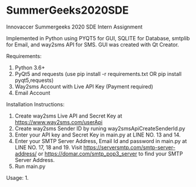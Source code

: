 # SummerGeeks2020SDE
Innovaccer Summergeeks 2020 SDE Intern Assignment

Implemented in Python
using PYQT5 for GUI, SQLITE for Database, smtplib for Email, and way2sms API for SMS.
GUI was created with Qt Creator.

Requirements:
1. Python 3.6+
2. PyQt5 and requests (use pip install -r requirements.txt OR pip install pyqt5,requests)
3. Way2sms Account with Live API Key (Payment required)
4. Email Account 

Installation Instructions:
1. Create way2sms Live API and Secret Key at https://www.way2sms.com/userApi
2. Create way2sms Sender ID by runing way2smsApiCreateSenderId.py
3. Enter your API key and Secret Key in main.py at LINE NO. 13 and 14.
4. Enter your SMTP Server Address, Email Id and password in main.py at LINE NO. 17, 18 and 19. 
   Visit https://serversmtp.com/smtp-server-address/ or https://domar.com/smtp_pop3_server to find your SMTP Server Address.
5. Run main.py

Usage:
1. 
